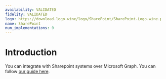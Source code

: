 ```yaml
---
availability: VALIDATED
fidelity: VALIDATED
logo: https://download.logo.wine/logo/SharePoint/SharePoint-Logo.wine.png
name: SharePoint
num_implementations: 0
---
```


# Introduction

You can integrate with Sharepoint systems over Microsoft Graph. You can follow [our guide here](../microsoft-graph/README.md).